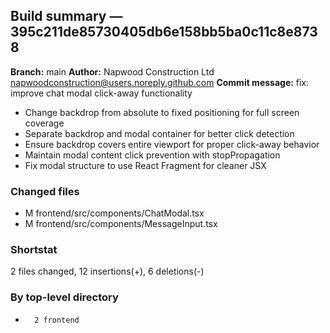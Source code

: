 ## Build summary — 395c211de85730405db6e158bb5ba0c11c8e8738

**Branch:** main
**Author:** Napwood Construction Ltd <napwoodconstruction@users.noreply.github.com>
**Commit message:** fix: improve chat modal click-away functionality

- Change backdrop from absolute to fixed positioning for full screen coverage
- Separate backdrop and modal container for better click detection
- Ensure backdrop covers entire viewport for proper click-away behavior
- Maintain modal content click prevention with stopPropagation
- Fix modal structure to use React Fragment for cleaner JSX

### Changed files
 - M	frontend/src/components/ChatModal.tsx
 - M	frontend/src/components/MessageInput.tsx

### Shortstat
 2 files changed, 12 insertions(+), 6 deletions(-)

### By top-level directory
 -       2 frontend
